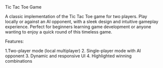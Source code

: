 Tic Tac Toe Game

A classic implementation of the Tic Tac Toe game for two players. Play locally or against an AI opponent, with a sleek design and intuitive gameplay experience. Perfect for beginners learning game development or anyone wanting to enjoy a quick round of this timeless game.

Features:

1.Two-player mode (local multiplayer)
2. Single-player mode with AI opponent
3. Dynamic and responsive UI
4. Highlighted winning combinations
